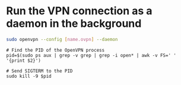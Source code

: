 # Run the VPN connection as a daemon in the background
```sh
sudo openvpn --config [name.ovpn] --daemon
```

```shell
# Find the PID of the OpenVPN process
pid=$(sudo ps aux | grep -v grep | grep -i open* | awk -v FS=' ' '{print $2}')

# Send SIGTERM to the PID
sudo kill -9 $pid
```